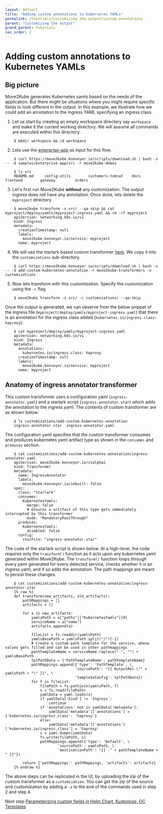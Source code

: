 ```yaml
---
layout: default
title: "Adding custom annotations to Kubernetes YAMLs"
permalink: /tutorials/customizing-the-output/custom-annotations
parent: "Customizing the output"
grand_parent: Tutorials
nav_order: 2
---
```


# Adding custom annotations to Kubernetes YAMLs

## Big picture

Move2Kube generates Kubernetes yamls based on the needs of the application. But there might be situations where you might require specific fields to look different in the output. In this example, we illustrate how we could add an annotation to the Ingress YAML specifying an ingress class. 

1. Let us start by creating an empty workspace directory say `workspace` and make it the current working directory. We will assume all commands are executed within this directory.
  ```console
      $ mkdir workspace && cd workspace
  ```

2. Lets use the [enterprise-app](https://github.com/konveyor/move2kube-demos/tree/main/samples/enterprise-app) as input for this flow.
  ```console
      $ curl https://move2kube.konveyor.io/scripts/download.sh | bash -s -- -d samples/enterprise-app/src -r move2kube-demos
      
      $ ls src
      README.md		config-utils		customers-tomcat	docs			frontend		gateway			orders
  ```

3. Let's first run Move2Kube **without** any customization. The output ingress does not have any annotation. Once done, lets delete the `myproject` directory.
  ```console
      $ move2kube transform -s src/ --qa-skip && cat myproject/deploy/yamls/myproject-ingress.yaml && rm -rf myproject
      apiVersion: networking.k8s.io/v1
      kind: Ingress
      metadata:
        creationTimestamp: null
        labels:
          move2kube.konveyor.io/service: myproject
        name: myproject
  ```

4. We will use the starlark based custom transformer [here](https://github.com/konveyor/move2kube-transformers/tree/main/add-custom-kubernetes-annotation). We copy it into the `customizations` sub-directory.
  ```console
      $ curl https://move2kube.konveyor.io/scripts/download.sh | bash -s -- -d add-custom-kubernetes-annotation -r move2kube-transformers -o customizations
  ```

5. Now lets transform with this customization. Specify the customization using the `-c` flag. 
  ```console
      $ move2kube transform -s src/ -c customizations/ --qa-skip
  ```

Once the output is generated, we can observe from the below snippet of the ingress file (`myproject/deploy/yamls/myproject-ingress.yaml`) that there is an annotation for the ingress class added (`kubernetes.io/ingress.class: haproxy`):
  ```console
      $ cat myproject/deploy/yamls/myproject-ingress.yaml
      apiVersion: networking.k8s.io/v1
      kind: Ingress
      metadata:
        annotations:
          kubernetes.io/ingress.class: haproxy
        creationTimestamp: null
        labels:
          move2kube.konveyor.io/service: myproject
        name: myproject
  ```

## Anatomy of ingress annotator transformer
This custom transformer uses a configuration yaml (`ingress-annotator.yaml`) and a starlark script (`ingress-annotator.star`) which adds the annotation to the ingress yaml. The contents of custom transformer are as shown below:
  ```console
      $ ls customizations/add-custom-kubernetes-annotation
      ingress-annotator.star  ingress-annotator.yaml
  ```
The configuration yaml specifies that the custom transformer consumes and produces kubernetes yaml artifact type as shown in the `consumes` and `produces` section.
  ```console
      $ cat customizations/add-custom-kubernetes-annotation/ingress-annotator.yaml
      apiVersion: move2kube.konveyor.io/v1alpha1
      kind: Transformer
      metadata:
        name: IngressAnnotator
        labels: 
          move2kube.konveyor.io/inbuilt: false
      spec:
        class: "Starlark"
        consumes:
          KubernetesYamls: 
            merge: false
            # Ensures a artifact of this type gets immediately intercepted by this transformer
            mode: "MandatoryPassThrough" 
        produces:
          KubernetesYamls:
            disabled: false
        config:
          starFile: "ingress-annotator.star"
  ```

The code of the starlark script is shown below. At a high-level, the code requires only the `transform()` function as it acts upon any kubernetes yaml generated within Move2Kube. The `transform()` function loops through every yaml generated for every detected service, checks whether it is an ingress yaml, and if so adds the annotation. The path mappings are meant to persist these changes.
  ```console
      $ cat customizations/add-custom-kubernetes-annotation/ingress-annotator.star
      {% raw %} 
      def transform(new_artifacts, old_artifacts):
          pathMappings = []
          artifacts = []

          for a in new_artifacts:
              yamlsPath = a["paths"]["KubernetesYamls"][0]
              serviceName = a["name"]
              artifacts.append(a)

              fileList = fs.readdir(yamlsPath)
              yamlsBasePath = yamlsPath.split("/")[-1]
              # Create a custom path template for the service, whose values gets filled and can be used in other pathmappings
              pathTemplateName = serviceName.replace("-", "") + yamlsBasePath
              tplPathData = {'PathTemplateName': pathTemplateName}
              pathMappings.append({'type': 'PathTemplate', \
                                  'sourcePath': "{{ OutputRel \"" + yamlsPath + "\" }}", \
                                  'templateConfig': tplPathData})
              for f in fileList:
                  filePath = fs.pathjoin(yamlsPath, f)
                  s = fs.read(filePath)
                  yamlData = yaml.loads(s)
                  if yamlData['kind'] != 'Ingress':
                      continue
                  if 'annotations' not in yamlData['metadata']:
                      yamlData['metadata']['annotations'] = {'kubernetes.io/ingress.class': 'haproxy'}
                  else:
                      yamlData['metadata']['annotations']['kubernetes.io/ingress.class'] = 'haproxy'
                  s = yaml.dumps(yamlData)
                  fs.write(filePath, s)
                  pathMappings.append({'type': 'Default', \
                          'sourcePath': yamlsPath, \
                          'destinationPath': "{{ ." + pathTemplateName + " }}"})
              
          return {'pathMappings': pathMappings, 'artifacts': artifacts}
      {% endraw %}
  ```

The above steps can be replicated in the UI, by uploading the zip of the custom transformer as a `customization`. You can get the zip of the source and customization by adding a `-z` to the end of the commands used in step 2 and step 4.

Next step [Parameterizing custom fields in Helm Chart, Kustomize, OC Templates](/tutorials/customizing-the-output/custom-parameterization-of-helm-charts-kustomize-octemplates)

